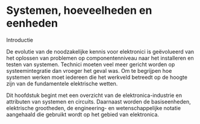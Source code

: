 # Systemen, hoeveelheden en eenheden

Introductie

De evolutie van de noodzakelijke kennis voor elektronici is geëvolueerd van het oplossen van problemen op componentenniveau naar het installeren en testen van systemen. Technici moeten veel meer gericht worden op systeemintegratie dan vroeger het geval was. Om te begrijpen hoe systemen werken moet iedereen die het werkveld betreedt op de hoogte zijn van de fundamentele elektrische wetten.

Dit hoofdstuk begint met een overzicht van de elektronica-industrie en attributen van systemen en circuits. Daarnaast worden de basiseenheden, elektrische grootheden, de engineering- en wetenschappelijke notatie aangehaald die gebruikt wordt op het gebied van elektronica.

